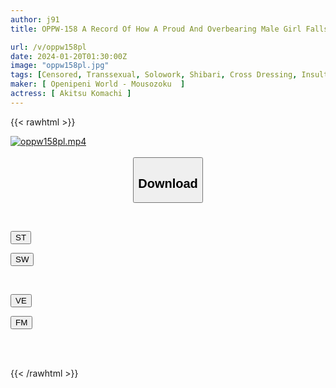 ```yaml
---
author: j91
title: OPPW-158 A Record Of How A Proud And Overbearing Male Girl Falls For A Female And Becomes A Pet Komachi Akitsu

url: /v/oppw158pl
date: 2024-01-20T01:30:00Z
image: "oppw158pl.jpg"
tags: [Censored, Transsexual, Solowork, Shibari, Cross Dressing, Insult	]
maker: [ Openipeni World - Mousozoku  ]
actress: [ Akitsu Komachi ]
---
```



{{< rawhtml >}}

<div class="video" data-videoid="jpzzlmXJmdSQLr">
    <a href="javascript:;">
        <img src="/v/oppw158pl/oppw158pl.jpg" width="WIDTH" height="HEIGHT" alt="oppw158pl.mp4" loading="lazy">
    </a>
</div>

<script type="text/javascript" src="https://j91.asia/asset/on-demand-st.js"></script>

<br>
  <link rel="stylesheet" href="https://j91.asia/asset/bs5.css">
  
  <center>
  <button class="btn btn-primary" type="button" data-bs-toggle="collapse" data-bs-target=".multi-collapse" aria-expanded="false" aria-controls="multiCollapseExample1 multiCollapseExample2"><h2>Download</h2></button></center>
</p>
<div class="row">
  <div class="col">
    <div class="collapse multi-collapse" id="multiCollapseExample1">
      <div class="card card-body">
	      	      <br>
<div class="buttons">  
<p><a href="https://streamtape.to/v/jpzzlmXJmdSQLr" target="_blank"><button class="btn-hover color-3"><i class="fa fa-download"></i> ST</button></a></p>
<p><a href="https://flaswish.com/o19xhqq4vl90" target="_blank"><button class="btn-hover color-2"><i class="fa fa-download"></i> SW</button></a></p></div>
    </div>
  </div>
</div>
  <div class="col">
    <div class="collapse multi-collapse" id="multiCollapseExample2">
      <div class="card card-body">
	      <br>
<div class="buttons">
<p><a href="javascript:;" target="_blank"><button class="btn-hover color-9"><i class="fa fa-download"></i> VE</button></a></p>
<p><a href="javascript:;" target="_blank"><button class="btn-hover color-8"><i class="fa fa-download"></i> FM</button></a></p></div>
<br><br>
      </div>
    </div>
  </div>
</div>

{{< /rawhtml >}}
